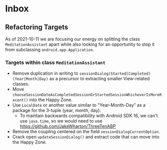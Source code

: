 # Inbox

## Refactoring Targets

As of 2021-10-11 we are focusing our energy on splitting the class `MeditationAssistant` apart while also looking for
an opportunity to stop it from subclassing `android.app.Application`.

### Targets within class `MeditationAssistant`

- Remove duplication in writing to `sessionDialog(Started|Completed)(Year|Month|Day)` as a precursor to extracting smaller View-related classes.
- Move `chooseSessionDateAsCompletedSessionOrStartedSessionWhicheverIsMoreRecent()` into the Happy Zone.
- Use `LocalDate` or another value similar to "Year-Month-Day" as a package for the 3-tuple (year, month, day).
  - To maintain backwards compatibility with Android SDK 16, we can't use `java.time`, so we would need to use <https://github.com/JakeWharton/ThreeTenABP>
- Remove the coupling centered on the field `sessionDialogCurrentOption`.
- Crack open `updateSessionDialog()` and extract code that can move into the Happy Zone.
